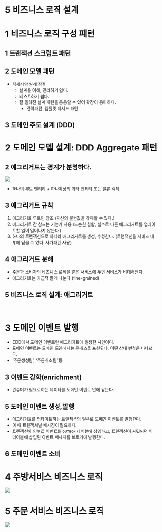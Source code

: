 # 5 비즈니스 로직 설계



# 1 비즈니스 로직 구성 패턴

## 1 트랜잭션 스크립트 패턴

## 2 도메인 모델 패턴

- 객체지향 설계 장점
  - 설계를 이해, 관리하기 쉽다.
  - 테스트하기 쉽다.
  - 잘 알려진 설계 패턴을 응용할 수 있어 확장이 용이하다.
    - 전략패턴, 템플릿 메서드 패턴

## 3 도메인 주도 설계 (DDD)



# 2 도메인 모델 설계: DDD Aggregate 패턴

## 2 애그리거트는 경계가 분명하다.

![](https://i.ibb.co/gzPN8tx/image.png)

- 하나의 루트 엔티티 + 하나이상의 기타 엔티티 또는 밸류 객체

## 3 애그리거트 규칙

1. 애그리거트 루트만 참조 (자신의 불변값을 강제할 수 있다.)
2. 애그리거트 간 참조는 기본키 사용 (느슨한 결합, 실수로 다른 애그리거트를 업데이트할 일이 일어나지 않는다.)
3. 하나의 트랜잭션으로 하나의 애그리거트를 생성, 수정한다. (트랜잭션을 서비스 내부에 담을 수 있다. 사가패턴 사용)

## 4 애그리거트 분해

- 주문과 소비자의 비즈니스 로직을 같은 서비스에 두면 서비스가 비대해진다.
- 애그리거트는 가급적 잘게 나눈다 (fine-grained)

## 5 비즈니스 로직 설계: 애그리거트

<br />

# 3 도메인 이벤트 발행

- DDD에서 도메인 이벤트란 애그리거트에 발생한 사건이다.
- 도메인 이벤트는 도메인 모델에서는 클래스로 표현된다. 어떤 상태 변경을 나타낸다.
- ‘주문생성됨’, ‘주문취소됨’ 등

## 3 이벤트 강화(enrichment)

- 컨슈머가 필요로하는 데이터를 도메인 이벤트 안에 담는다.

## 5 도메인 이벤트 생성,발행

- 애그리거트를 업데이트하는 트랜잭션의 일부로 도메인 이벤트를 발행한다.
- 이 때 트랜잭셔널 메시징이 필요하다.
- 트랜잭션의 일부로 이벤트를 `OUTBOX` 테이블에 삽입하고, 트랜잭션이 커밋되면 이 테이블에 삽입된 이벤트 메시지를 브로커에 발행한다.

## 6 도메인 이벤트 소비

# 4 주방서비스 비즈니스 로직

![](https://i.ibb.co/hHgc7ny/image.png)

# 5 주문 서비스 비즈니스 로직

![](https://i.ibb.co/0qjHKRB/image.png)

 